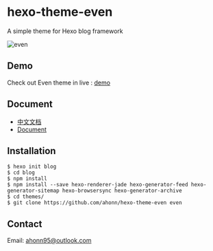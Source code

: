 # hexo-theme-even

A simple theme for Hexo blog framework

![even](http://7xqvel.com1.z0.glb.clouddn.com/HelloWorld-Even.png?imageView/3/w/600)

## Demo
Check out Even theme in live : [demo](http://www.ahonn.me)

## Document
- [中文文档](/doc/doc_zh.md)
- [Document](/doc/doc_en.md)

## Installation
```
$ hexo init blog
$ cd blog
$ npm install
$ npm install --save hexo-renderer-jade hexo-generator-feed hexo-generator-sitemap hexo-browsersync hexo-generator-archive
$ cd themes/
$ git clone https://github.com/ahonn/hexo-theme-even even
```

## Contact
Email: [ahonn95@outlook.com](mailto:ahonn95@outlook.com)
